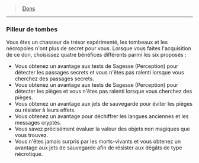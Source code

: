 ﻿---
!Generic
Id: feats_hd.md#pilleur-de-tombes
ParentLink: feats_hd.md#dons
Name: Pilleur de tombes
ParentName: Dons
NameLevel: 3
---
> [Dons](hd_feats.md)

---

### Pilleur de tombes

Vous êtes un chasseur de trésor expérimenté, les tombeaux et les nécropoles n'ont plus de secret pour vous. Lorsque vous faites l'acquisition de ce don, choisissez quatre bénéfices différents parmi les six proposés :

* Vous obtenez un avantage aux tests de Sagesse (Perception) pour détecter les passages secrets et vous n'êtes pas ralenti lorsque vous cherchez des passages secrets.
* Vous obtenez un avantage aux tests de Sagesse (Perception) pour détecter les pièges et vous n'êtes pas ralenti lorsque vous cherchez des pièges.
* Vous obtenez un avantage aux jets de sauvegarde pour éviter les pièges ou résister à leurs effets.
* Vous obtenez un avantage pour déchiffrer les langues anciennes et les messages cryptés.
* Vous savez précisément évaluer la valeur des objets non magiques que vous trouvez.
* Vous n'êtes jamais surpris par les morts-vivants et vous obtenez un avantage aux jets de sauvegarde afin de résister aux dégâts de type nécrotique.

